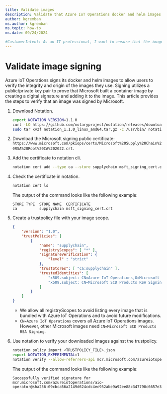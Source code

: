 ```yaml
---
title: Validate images
description: Validate that Azure IoT Operations docker and helm images are legitimate.
author: kgremban
ms.author: kgremban
ms.topic: how-to
ms.date: 09/24/2024

#CustomerIntent: As an IT professional, I want to ensure that the images I download for Azure IoT Operations are legitimate.
---
```


# Validate image signing

Azure IoT Operations signs its docker and helm images to allow users to verify the integrity and origin of the images they use. Signing utilizes a public/private key pair to prove that Microsoft built a container image by creating a digital signature and adding it to the image. This article provides the steps to verify that an image was signed by Microsoft.

1. Download Notation.

   ```sh
   export NOTATION_VERSION=1.1.0
   curl -LO https://github.com/notaryproject/notation/releases/download/v$NOTATION_VERSION/notation_$NOTATION_VERSION\_linux_amd64.tar.gz
   sudo tar xvzf notation_1.1.0_linux_amd64.tar.gz -C /usr/bin/ notation
   ```

1. Download the Microsoft signing public certificate: `https://www.microsoft.com/pkiops/certs/Microsoft%20Supply%20Chain%20RSA%20Root%20CA%202022.crt`.

1. Add the certificate to notation cli.

   ```sh
   notation cert add --type ca --store supplychain msft_signing_cert.crt
   ```

1. Check the certificate in notation.

   ```sh 
   notation cert ls
   ```   

   The output of the command looks like the following example:

   ```output
   STORE TYPE  STORE NAME  CERTIFICATE 
   ca          supplychain msft_signing_cert.crt
   ```

1. Create a trustpolicy file with your image scope.

   ```json
   {
       "version": "1.0",
       "trustPolicies": [
           {
               "name": "supplychain",
               "registryScopes": [ "*" ],
               "signatureVerification": {
                   "level" : "strict" 
               },
               "trustStores": [ "ca:supplychain" ],
               "trustedIdentities": [
                   "x509.subject: CN=Azure IoT Operations,O=Microsoft Corporation,L=Redmond,ST=Washington,C=US",
                   "x509.subject: CN=Microsoft SCD Products RSA Signing,O=Microsoft Corporation,L=Redmond,ST=Washington,C=US"
               ]
           }
       ]
   }
   ```

   * We allow all registryScopes to avoid listing every image that is bundled with Azure IoT Operations and to avoid future modifications.
   * `CN=Azure IoT Operations` covers all Azure IoT Operations images. However, other Microsoft images need `CN=Microsoft SCD Products RSA Signing`.

1. Use notation to verify your downloaded images against the trustpolicy.

   ```sh
   notation policy import <TRUSTPOLICY_FILE>.json
   export NOTATION_EXPERIMENTAL=1
   notation verify --allow-referrers-api mcr.microsoft.com/azureiotoperations/aio-operator:0.8.16
   ```

   The output of the command looks like the following example:

   ```output
   Successfully verified signature for mcr.microsoft.com/azureiotoperations/aio-operator@sha256:09cbca56a2149d624cdc4ec952abe9a92ee88c347790c6657e3dd2a0fcc12d10
   ```
